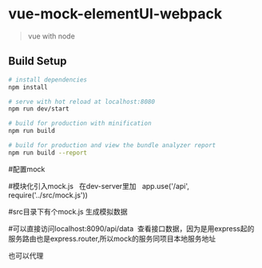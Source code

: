 # vue-mock-elementUI-webpack

> vue with node

## Build Setup

``` bash
# install dependencies
npm install

# serve with hot reload at localhost:8080
npm run dev/start

# build for production with minification
npm run build

# build for production and view the bundle analyzer report
npm run build --report
```


#配置mock

#模块化引入mock.js   在dev-server里加    app.use('/api', require('../src/mock.js'))

#src目录下有个mock.js 生成模拟数据

#可以直接访问localhost:8090/api/data  查看接口数据，因为是用express起的服务路由也是express.router,所以mock的服务同项目本地服务地址

也可以代理

